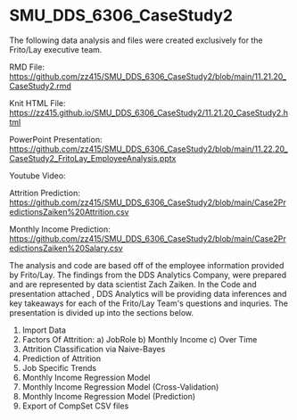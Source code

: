 # SMU_DDS_6306_CaseStudy2

The following data analysis and files were created exclusively for the Frito/Lay executive team.

RMD File: https://github.com/zz415/SMU_DDS_6306_CaseStudy2/blob/main/11.21.20_CaseStudy2.rmd

Knit HTML File: https://zz415.github.io/SMU_DDS_6306_CaseStudy2/11.21.20_CaseStudy2.html

PowerPoint Presentation: https://github.com/zz415/SMU_DDS_6306_CaseStudy2/blob/main/11.22.20_CaseStudy2_FritoLay_EmployeeAnalysis.pptx

Youtube Video: 

Attrition Prediction: https://github.com/zz415/SMU_DDS_6306_CaseStudy2/blob/main/Case2PredictionsZaiken%20Attrition.csv

Monthly Income Prediction: https://github.com/zz415/SMU_DDS_6306_CaseStudy2/blob/main/Case2PredictionsZaiken%20Salary.csv

The analysis and code are based off of the  employee information provided by Frito/Lay. The findings from the DDS Analytics Company, were prepared and are represented by data scientist Zach Zaiken.  In the Code and presentation attached , DDS Analytics will be providing data inferences and key takeaways for each of the Frito/Lay Team's questions and inquries. The presentation is divided up into the sections below.

1. Import Data
2. Factors Of Attrition:
    a) JobRole
    b) Monthly Income
    c) Over Time
3. Attrition Classification via Naive-Bayes
4. Prediction of Attrition
5. Job Specific Trends
6. Monthly Income Regression Model
7. Monthly Income Regression Model (Cross-Validation)
8. Monthly Income Regression Model (Prediction)
9. Export of CompSet CSV files
